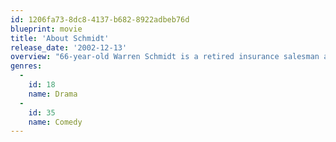 ```yaml
---
id: 1206fa73-8dc8-4137-b682-8922adbeb76d
blueprint: movie
title: 'About Schmidt'
release_date: '2002-12-13'
overview: "66-year-old Warren Schmidt is a retired insurance salesman and has no particular plans other than to drive around in the motor home his wife insisted they buy. He's not altogether bitter, but not happy either, as everything his wife does annoys him, and he disapproves of the man his daughter is about to marry. When his wife suddenly dies, he sets out to postpone the imminent marriage of his daughter to a man he doesn't like, while coping with discoveries about his late wife and himself in the process."
genres:
  -
    id: 18
    name: Drama
  -
    id: 35
    name: Comedy
---
```

